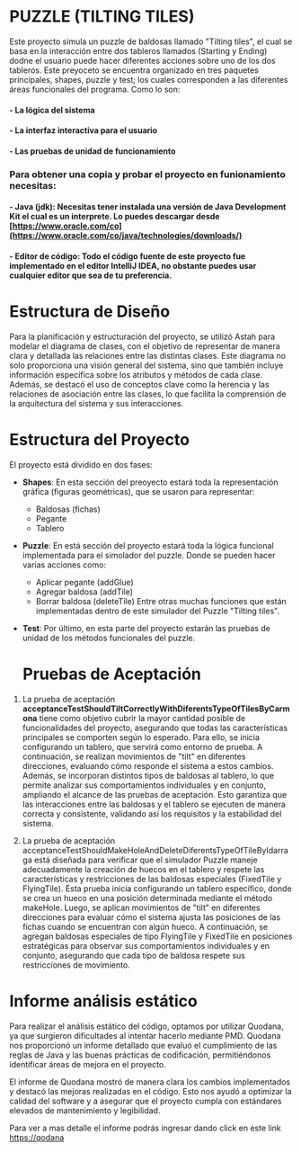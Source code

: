 # PUZZLE (TILTING TILES)

Este proyecto simula un puzzle de baldosas llamado "Tilting tiles", el cual se basa en la interacción entre dos tableros llamados (Starting y Ending) dodne el usuario puede hacer diferentes acciones sobre uno de los dos tableros. Este preyoceto se encuentra organizado en tres paquetes principales, shapes, puzzle y test; los cuales corresponden a las diferentes áreas funcionales del programa. Como lo son: 
#### - La lógica del sistema 
#### - La interfaz interactiva para el usuario
#### - Las pruebas de unidad de funcionamiento


### Para obtener una copia y probar el proyecto en funionamiento necesitas: 
#### - Java (jdk): Necesitas tener instalada una versión de Java Development Kit el cual es un interprete. Lo puedes descargar desde [https://www.oracle.com/co](https://www.oracle.com/co/java/technologies/downloads/) 
#### - Editor de código: Todo el código fuente de este proyecto fue implementado en el editor IntelliJ IDEA, no obstante puedes usar cualquier editor que sea de tu preferencia. 

# Estructura de Diseño 

Para la planificación y estructuración del proyecto, se utilizó Astah para modelar el diagrama de clases, con el objetivo de representar de manera clara y detallada las relaciones entre las distintas clases. Este diagrama no solo proporciona una visión general del sistema, sino que también incluye información específica sobre los atributos y métodos de cada clase. Además, se destacó el uso de conceptos clave como la herencia y las relaciones de asociación entre las clases, lo que facilita la comprensión de la arquitectura del sistema y sus interacciones.

# Estructura del Proyecto

El proyecto está dividido en dos fases: 
- **Shapes**:
  En esta sección del preoyecto estará toda la representación gráfica (figuras geométricas), que se usaron para representar:
    - Baldosas (fichas)
    - Pegante
    - Tablero
 - **Puzzle**:
   En está sección del proyecto estará toda la lógica funcional implementada para el simolador del puzzle. Donde se pueden hacer varias acciones como:
    - Aplicar pegante (addGlue)
    - Agregar baldosa (addTile)
    - Borrar baldosa (deleteTile)
   Entre otras muchas funciones que están implementadas dentro de este simulador del Puzzle "Tilting tiles".
- **Test**:
  Por último, en esta parte del proyecto estarán las pruebas de unidad de los métodos funcionales del puzzle.

  # Pruebas de Aceptación 
1. La prueba de aceptación **acceptanceTestShouldTiltCorrectlyWithDiferentsTypeOfTilesByCarmona** tiene como objetivo cubrir la mayor cantidad posible de funcionalidades del proyecto, asegurando que todas las características principales se comporten según lo esperado. Para ello, se inicia configurando un tablero, que servirá como entorno de prueba. A continuación, se realizan movimientos de "tilt" en diferentes direcciones, evaluando cómo responde el sistema a estos cambios.
Además, se incorporan distintos tipos de baldosas al tablero, lo que permite analizar sus comportamientos individuales y en conjunto, ampliando el alcance de las pruebas de aceptación. Esto garantiza que las interacciones entre las baldosas y el tablero se ejecuten de manera correcta y consistente, validando así los requisitos y la estabilidad del sistema.

2. La prueba de aceptación acceptanceTestShouldMakeHoleAndDeleteDiferentsTypeOfTileByIdarraga está diseñada para verificar que el simulador Puzzle maneje adecuadamente la creación de huecos en el tablero y respete las características y restricciones de las baldosas especiales (FixedTile y FlyingTile). Esta prueba inicia configurando un tablero específico, donde se crea un hueco en una posición determinada mediante el método makeHole. Luego, se aplican movimientos de "tilt" en diferentes direcciones para evaluar cómo el sistema ajusta las posiciones de las fichas cuando se encuentran con algún hueco. A continuación, se agregan baldosas especiales de tipo FlyingTile y FixedTile en posiciones estratégicas para observar sus comportamientos individuales y en conjunto, asegurando que cada tipo de baldosa respete sus restricciones de movimiento.

# Informe análisis estático
Para realizar el análisis estático del código, optamos por utilizar Quodana, ya que surgieron dificultades al intentar hacerlo mediante PMD. Quodana nos proporcionó un informe detallado que evaluó el cumplimiento de las reglas de Java y las buenas prácticas de codificación, permitiéndonos identificar áreas de mejora en el proyecto.

El informe de Quodana mostró de manera clara los cambios implementados y destacó las mejoras realizadas en el código. Esto nos ayudó a optimizar la calidad del software y a asegurar que el proyecto cumpla con estándares elevados de mantenimiento y legibilidad.

Para ver a mas detalle el informe podrás ingresar dando click en este link [https://qodana](https://qodana.cloud/projects/ANl4K/reports/LML5b)
  





